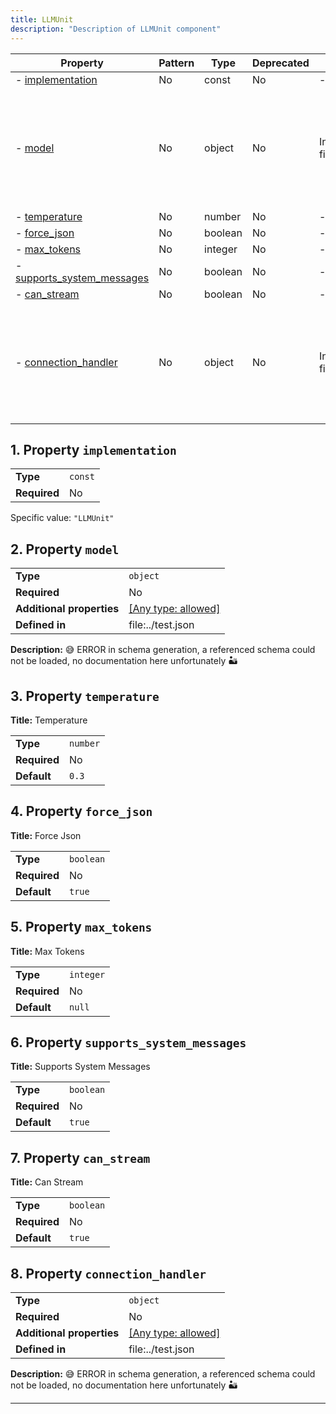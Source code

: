```yaml
---
title: LLMUnit
description: "Description of LLMUnit component"
---
```


| Property                                                 | Pattern | Type    | Deprecated | Definition           | Title/Description                                                                                             |
| -------------------------------------------------------- | ------- | ------- | ---------- | -------------------- | ------------------------------------------------------------------------------------------------------------- |
| - [implementation](#implementation )                     | No      | const   | No         | -                    | -                                                                                                             |
| - [model](#model )                                       | No      | object  | No         | In file:../test.json | 😅 ERROR in schema generation, a referenced schema could not be loaded, no documentation here unfortunately 🏜️ |
| - [temperature](#temperature )                           | No      | number  | No         | -                    | Temperature                                                                                                   |
| - [force_json](#force_json )                             | No      | boolean | No         | -                    | Force Json                                                                                                    |
| - [max_tokens](#max_tokens )                             | No      | integer | No         | -                    | Max Tokens                                                                                                    |
| - [supports_system_messages](#supports_system_messages ) | No      | boolean | No         | -                    | Supports System Messages                                                                                      |
| - [can_stream](#can_stream )                             | No      | boolean | No         | -                    | Can Stream                                                                                                    |
| - [connection_handler](#connection_handler )             | No      | object  | No         | In file:../test.json | 😅 ERROR in schema generation, a referenced schema could not be loaded, no documentation here unfortunately 🏜️ |

## <a name="implementation"></a>1. Property `implementation`

|              |         |
| ------------ | ------- |
| **Type**     | `const` |
| **Required** | No      |

Specific value: `"LLMUnit"`

## <a name="model"></a>2. Property `model`

|                           |                                                                           |
| ------------------------- | ------------------------------------------------------------------------- |
| **Type**                  | `object`                                                                  |
| **Required**              | No                                                                        |
| **Additional properties** | [[Any type: allowed]](# "Additional Properties of any type are allowed.") |
| **Defined in**            | file:../test.json                                                         |

**Description:** 😅 ERROR in schema generation, a referenced schema could not be loaded, no documentation here unfortunately 🏜️

## <a name="temperature"></a>3. Property `temperature`

**Title:** Temperature

|              |          |
| ------------ | -------- |
| **Type**     | `number` |
| **Required** | No       |
| **Default**  | `0.3`    |

## <a name="force_json"></a>4. Property `force_json`

**Title:** Force Json

|              |           |
| ------------ | --------- |
| **Type**     | `boolean` |
| **Required** | No        |
| **Default**  | `true`    |

## <a name="max_tokens"></a>5. Property `max_tokens`

**Title:** Max Tokens

|              |           |
| ------------ | --------- |
| **Type**     | `integer` |
| **Required** | No        |
| **Default**  | `null`    |

## <a name="supports_system_messages"></a>6. Property `supports_system_messages`

**Title:** Supports System Messages

|              |           |
| ------------ | --------- |
| **Type**     | `boolean` |
| **Required** | No        |
| **Default**  | `true`    |

## <a name="can_stream"></a>7. Property `can_stream`

**Title:** Can Stream

|              |           |
| ------------ | --------- |
| **Type**     | `boolean` |
| **Required** | No        |
| **Default**  | `true`    |

## <a name="connection_handler"></a>8. Property `connection_handler`

|                           |                                                                           |
| ------------------------- | ------------------------------------------------------------------------- |
| **Type**                  | `object`                                                                  |
| **Required**              | No                                                                        |
| **Additional properties** | [[Any type: allowed]](# "Additional Properties of any type are allowed.") |
| **Defined in**            | file:../test.json                                                         |

**Description:** 😅 ERROR in schema generation, a referenced schema could not be loaded, no documentation here unfortunately 🏜️

----------------------------------------------------------------------------------------------------------------------------
